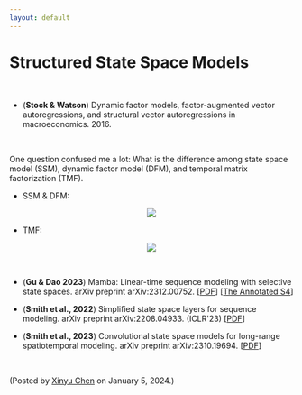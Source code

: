 ```yaml
---
layout: default
---
```


# Structured State Space Models

<br>

- (**Stock & Watson**) Dynamic factor models, factor-augmented vector autoregressions, and structural vector autoregressions in macroeconomics. 2016.

<br>

One question confused me a lot: What is the difference among state space model (SSM), dynamic factor model (DFM), and temporal matrix factorization (TMF).

- SSM & DFM:

<p align = "center"><img align="middle" src="https://latex.codecogs.com/svg.latex?\large&space;\begin{cases} \boldsymbol{y}_{t}=\boldsymbol{W}\boldsymbol{x}_{t}+\boldsymbol{\eta}_{t}\quad\text{(Observation equation)} \\ \boldsymbol{x}_{t+1}=\boldsymbol{A}\boldsymbol{x}_{t}+\boldsymbol{e}_{t}\quad\text{(State transition equation)} \end{cases}"/></p>

- TMF:

<p align = "center"><img align="middle" src="https://latex.codecogs.com/svg.latex?\large&space;\begin{cases} \mathcal{P}_{\Omega_{t}}(\boldsymbol{y}_{t})=\mathcal{P}_{\Omega_{t}}(\boldsymbol{W}\boldsymbol{x}_{t}})+\boldsymbol{\eta}_{t}\quad\text{(Matrix factorization)} \\ \boldsymbol{x}_{t+1}=\boldsymbol{A}\boldsymbol{x}_{t}+\boldsymbol{e}_{t}\quad\text{(Vector autoregression)} \end{cases}"/></p>


<br>

- (**Gu & Dao 2023**) Mamba: Linear-time sequence modeling with selective state spaces. arXiv preprint arXiv:2312.00752. [[PDF](https://arxiv.org/pdf/2312.00752.pdf)] [[The Annotated S4](https://srush.github.io/annotated-s4/)]

- (**Smith et al., 2022**) Simplified state space layers for sequence modeling. arXiv preprint arXiv:2208.04933. (ICLR'23) [[PDF](https://arxiv.org/pdf/2208.04933.pdf)]

- (**Smith et al., 2023**) Convolutional state space models for long-range spatiotemporal modeling. arXiv preprint arXiv:2310.19694. [[PDF](https://arxiv.org/pdf/2310.19694.pdf)]

<br>

<p align="left">(Posted by <a href="https://xinychen.github.io/">Xinyu Chen</a> on January 5, 2024.)</p>
